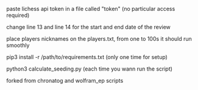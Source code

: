 paste lichess api token in a file called "token" (no particular access required)

change line 13 and line 14 for the start and end date of the review

place players nicknames on the players.txt, from one to 100s it should run smoothly

pip3 install -r /path/to/requirements.txt (only one time for setup)

python3 calculate_seeding.py (each time you wann run the script)

forked from chronatog and wolfram_ep scripts